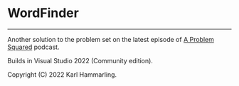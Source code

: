 # WordFinder

---

Another solution to the problem set on the latest episode of [A Problem Squared](https://aproblemsquared.libsyn.com/038-fldxt-in-wordle-and-improv-tact-hurdle) podcast.

Builds in Visual Studio 2022 (Community edition).

Copyright (C) 2022 Karl Hammarling.